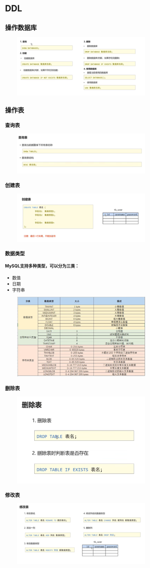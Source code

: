 # DDL

## 操作数据库

<figure><img src="../.gitbook/assets/image (2) (1) (1) (1).png" alt=""><figcaption></figcaption></figure>

## 操作表

### 查询表

<figure><img src="../.gitbook/assets/image (5) (1) (1).png" alt=""><figcaption></figcaption></figure>

### 创建表

<figure><img src="../.gitbook/assets/image (5) (2) (1).png" alt=""><figcaption></figcaption></figure>

### 数据类型

#### MySQL支持多种类型，可以分为三类：

* 数值
* 日期
* 字符串

<figure><img src="../.gitbook/assets/image (1) (1) (1) (2).png" alt=""><figcaption></figcaption></figure>

### 删除表

<figure><img src="../.gitbook/assets/image (4) (2) (1).png" alt=""><figcaption></figcaption></figure>

### 修改表

<figure><img src="../.gitbook/assets/image (6) (1).png" alt=""><figcaption></figcaption></figure>
